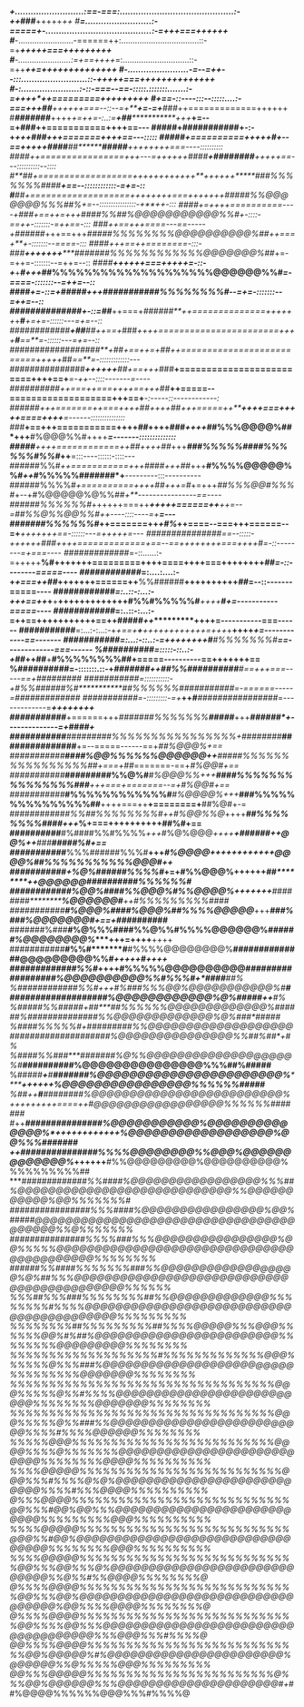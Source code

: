 ***+..........................:==-===:...........................................:-++*###**+++++*++
#**=.........................:-=====+-........................................:-=+******++===++++++
#***-........................-======++:..................................::-=+****+++++===+++++++++
#***-.......................:=+==++++*=:.............................::-=++*******++=++++++++++++++
#***-.......................-=--=++--:::.........................::-++*++********+===++++++++++++++
#***-:......................:-::-===--==-:::::.:::::::.......:-=+***+++********++=========+++++++++
#***+==-::----:::--:::::....:-===+++**##****++++++===--::--=+*****+=-=+***###*++=============++++++
#***#####*##**++++*+=++=-:..:=*****+**##**************+++*******+=--=+**###**++===========++++==---
#**####**+****###########+-:-+**********************************+++****###*+++=======++++==---:::::
#####*+==========+++++***#+--==+++++**#**###*************##********#####**++++++++===----::::::::::
##*##*++================+++---=++++++*####***********+**##******######***+++++==---::::::::::--::::
#**##*+==================++++++++*++++**+++++*+*****###%%%%%%%###*#*****+==--::::::::::::-=+***=-::
#**##*+===================+++++++*+===+++++++****#####%%@@@@@@@%%%##%+=--::::::::::::::::-+**++-:::
##*##*+=++++==========----+***###*+==++=+++****####%%##%@@@@@@@@@@@%%#+-::::-==++-:::::::-=++==-:::
##*#*++==+++====---==-----+######*+++==+++****#####%%%%%%%%@@@@@@@@@@%##++===+**+-:::::::--====-:::
##*##*+++==++========-:::-*###**+++++++*****#######%%%%%%%%%%%%@@@@@@@%##*+=-=++=-:::::::--=++=--::
##*##**++++++===+++++=-::-+***+***#+++*****##%%%%%%%%%%%%%%%%%%%%@@@@@@%%#*=-====-:::::::--=++=--::
##*##***************+=-::=+**#####*+++*#########****************##%%%%%%%%#*--=+=-:::::::--=++=--::
##*##**##########***+-::=*##***++===+*######**++==============++++++*+**#***+=+**=-::::::---=+=--::
##*#***#########******+*##**##*++==+*###*++++=======================++++**#**==**=-::::::---=+=--::
##*##########****######**+*##+==++=+*##*++==========================+++++*##*==**=-:::::::::::::---
##*#############***++++++**##+==+++*###**+=========================++++==+***=-++--::::-------=----
##**########*++===++===+++***+==+++*##**++=====--===================+++==+***-:-----::------------:
##*####*+++=======++===++++*##*++++*##*+++=====++*****++++===+++++====++++***=------:::::::::::::::
##*#**+==+++===========++++*##*++++###*++++*##%%%@@@@%##*+++**#%@@@%%#++++***=-------::::::::::::::
#####**++++============++***##*++++##*+++******###%%%%%##***##%%%%%%#%%#*++**=:::----::::::-::::---
######%%#*++===========+++*####*+++##*+++**#%%%%@@@@@%%#*++*#%%%%%#######*+**---------:::----------
######%%%%#*+==========++++*##*+++=#*+=+++*##%%%@@#%%%#*+--+#%@@@@@%@%%##*+**----------------==----
######%%%%%%#*++++++===++******++**+*++======++*******++=--=*##%%@%%@@%%#*+*+----::::----=+****=---
#######%%%%%%#*++=======++*****+#%***++====--===+++======--=+*********+++++++==-::::::---=+++++=---
###############*==--:::::-++++++#*##*++++=============+==--==++++++++===++++*#=-::--------=+===----
#############*=-::......:-=+++++**%#+++++++=========++++====++++===++++++++*##=-::--------=====----
############*=:....:....:-+*+===++##*+++++++======++**%%######**++++++++++*##*=--::-------=====----
############*=:..::-:...:-+++==++*+**+**+++++++++++++#%%#%%%%%#***++++*****#*+=-----------=====----
############*=:..::-:...:-=++==++********+++++++++==++**#####*++**********++++=-----------===------
###########**=:...:-:...:-+*+==+****+****++++++++++++=+++*+**++++***********+=------------==-------
###########**=:...:-::..:-=+++++************+++**#**#%%%%%%%#**************==-------------===------
%##########**=:::::-::..:-+******##*********++**##**+**#%%%%%%%%##******+=====----------==+++++++==
%##########**=-:::::::.::-+*****#######*********++**##%%##########***#**==+++===-----==+**#########
###########**=:::::::::::-+#%%###*###%#*************##%%%%%%###########=-======-----=*#############
###########**=-:::::::::-=+*****++*******#************################*=-------------=****+++++++*+
###########***+======+++*#######%%%%%%%**#####***+++***********######*+--------------=+*****####**+
###########***#########%%%%%%%%%%%%%%%%*+*########***###############**+=--=====------==+*##%@@@%+==
###########***##******##%@@%%%%%%@@@@@@*++**#####%%%%%%%%%%%%%%%%##***+===+*##*=======-==+*#%@@#+==
###########***#########%%@%#****#%@@@%%*+++**####%%%%%%%%%%%%%%%###**+++===+***=======--=+*#%@@#+==
###########***#%%%%%%%%%%%%#****#%@@@@%*+++***###%%%%%%%%%%%%%%%##**++++===++**+========+**##%@#+-=
###########***#%%##%%%%%%%%#*++*#%@@%%@*++++******##%%%%%%%%####***+++*%+===++++++++++******##%#+==
##########****#%####%%#%%%%*+++*#%@%@@@*++++**+******######*********++*@@%++******###****#####%#+==
###########***%%%######%%%#**+++*#%@@@@++++++******+++*************+++*@@@@%***##%%%%%%%%%%%@@@#*++
###########*+*%@%######%%%%#*+=+#%%@@@%++++++*************##********++*@@@@@@#**#########%%%%%%#***
###########**#%@@%####%%@@@%***#%%@@@@%+++++++******########***********%@@@@@@#***++*#%%%%%%%%%####
###########**#%@@@%####%@@@%##%%%%@@@@@***+++*******###%###************%@@@@@@@#*+==+*###*#######**
#######%###**#%@%%%####%%@%%#%%%%@@@@@@%*************######************%@@@@@@@@%****+++=++++**++++
###########**#%%#*******#**#%%%%@@@@@@@@%***********########*****######@@@@@@@@@%%#*+++++****#*++++
############*#%%#***++++**#%%%%%@@@@@@@@@@#********##########**#######%@@@@@@@@@@%%#%%%#+*####**##%
%###########*#%%#+++*#%###%%%@@%@@@@@@@@@@@%#****####################%@@@@@@@@@@@@%@%###*##*++***#%
%#####%%#####**+*##****##%%%%%%@@@@@@@@@@@@@%##**####%##############%%@@@@@@@@@@@@@%@%###****###*##
%####%%%%%#+*##*#**######%%@@@@@@@@@@@@@@@@@@@##**##################%@@@@@@@@@@@@@@@%%##%#**#*+**#%
%####%%##*#****#**######%@%%@@@@@@@@@@@@@@@@@@@%#***########******##%@@@@@@@@@@@@@@@%%%##%#####****
%#####***+****#**#######%@@@@@@@@@@@@@@@@@@@@@@@%***********++++++**%@@@@@@@@@@@@@@@@%%%%%%#####***
%#*#*++******#**########%@@@@@@@@@@@@@@@@@@@@@@@@@%*+++++++++====++#@@@@@@@@@@@@@@@@@%%%%%%#######*
#*++*****###############%@@@@@@@@@@@%@@@@@@@@@@@@@@%*++++++++++++**%@@@@@@@@@@@@@@@@@@%@@%%%#######
++******###############%%%%@@@@@@@@%%@@@%@@@@@@@@@@@@@%*++++++**#%%@@@@@@@@@%@@@@@@@@@@%%%%%%%%%%##
****#############%%####%@@@@@@@@@@@@@@@@@%%%##%@@@@@@@@@@@@@@@@@@@@@@@@@@@@%%@@@@@@@@@@@%@@%%%%%%%#
################%%%####%@@@@@@@@@@@@@@@@%@@%#####@@@@@@@@@@@@@@@@@@@@@@@@@@@@@@@@@@@@@@@@%%@%%%%%%%
###############%%%%###%%%@@@@@@@@@@@@@@@@%@@%%%%%@@@@@@@@@@@@@@@@@@@@@@@@@@@@@@@@@@@@@@@@@@%%%%%%%%
######%%####%%%%%%%###%%@@@@@@@@@@@@@@@@@@%@%##%%%@@@@@@@@@@@@@@@@@@@@@@@@@@@@@@@@@@@@@@@@@@@%%%%%%
%%%##%%%###%%%%%%%%##%%@@@@@@@@@@@@@%%%%%%%%#%%%%@@@@@@@@@@@@@@@@@@@@@@@@@@@@@@@@@@@@@@@@@%%%%%%%%%
%%%%%%%%##%%%%%%%%%##%%%%@@@@@%%%@@@%%%%%%@@%#%##%@@@@@@@@@@@@@@@@@@@@@@@@%%%%%%%%@@@@@@@@@%%%%%%%%
%%%%%%%%%%%%%%%%%%%#%%%%%%%%%%%%%@@@%%%%%%@%%%###%@@@@@@@@@@@@@@@@@@@@@@@@@%%%%%%%%%@@@@@@@%%%%%%%%
%%%%%%%%%%%%%%%%%%%%%%%%%%%%%%%%%%@@@%%%%%@%%#%%%%@@@@@@@@@@@@@@@@@@@@@@@@@@%%%%%%%%@@@@@@@%%%%%%%%
%%%%%%%%%%%%%%%%%%%%%%%%%%%%%%%%%%@@@%%%%%@%%###%%@@@@@@@@@@@@@@@@@@@@@@@@@@%%%%#%%%%@@@@@@%%%%%%%%
%%%%%@@@%%%%%%%%%%%%%%%%%%%%%%%%%%@@@@%%%%@%%%%%%%@@@@@@@@@@@@@@@@@@@@@@@@@@@%%%%%%%%@@@@%%%%%%%%%%
%%%%@@@@@%%%%%%%%%%%%%%%%%%%%%%%%%%@@@%%%#%%%%@%@%@@@@@@@@@@@@@@@@@@@@@@@@@@@%%%%#%%%@@@@%%%%%%%%%%
@%%%@@@@%%%%%%%%%%%%%%%%%%%%%%%%%%%%@@%%%#@@%@@%%%@@@@@@@@@@@@@@@@@@@@@@@@@@@%%%%%%%%%@@@%%%%%%%%%%
%%%%@@@@@%%%%%%%%%%%%%%%%%%%%%%%%%%%@@@%%#@@%@@@@@@@@@@@@@@@@@@@@@@@@@@@@@@@@@%%%%%%%%@@@%%%%%%%%%%
%%%%@@@@@%%%%%%%%%%%%%%%%%%%%%%%%%%%%@@%%%@@%%%@%@@@@@@@@@@@@@@@@@@@@@@@@@@@@@%%@%%#%%@@@@%%%%%%%%@
@%%%%@@@@%%%%%%%%%%%%%%%%%%%%%%%%%%%%@@%%%@@%@@@@@@@@@@@@@@@@@@@@@@@@@@@@@@@@@@%@@%%%%@@@@%%%%%%%%@
@%%%%@@@@%%%%%%%%%%%%%%%%%%%%%%%%%%%%@@%%%%@@%%%@@@@@@@@@@@@@@@@@@@@@@@@@@@@@@@@@@@@%%%@@@%%%#%%%%@
@@%%%%@@@@%%%%%%%%%%%%%%%%%%%%%%%%%%%%@@%@@@@@%#%@@@@@@@@@@@@@@@@@@@@@@@%@@@@@@%%@%%%%%@@@%%%%%%%%%
@@%%%@@@@@%%%%%%%%%%%%%%%%%%%%%%%%@%%%@@%@@@@@@%%%@@@@@@@@@@@@@@@@@@@@@#+*##%@@@@%%%%%%@@@%%%#%%%%@
